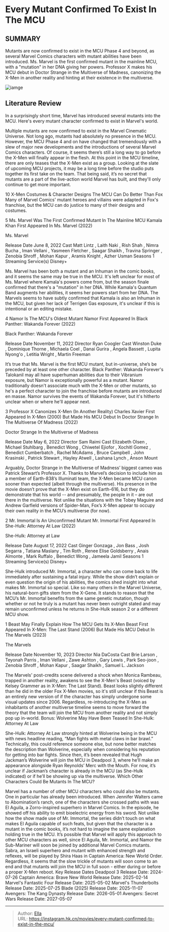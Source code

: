 # Every Mutant Confirmed To Exist In The MCU


## SUMMARY 


 Mutants are now confirmed to exist in the MCU Phase 4 and beyond, as several Marvel Comics characters with mutant abilities have been introduced. 
 Ms. Marvel is the first confirmed mutant in the mainline MCU, with a &#34;mutation&#34; in her DNA giving her powers. 
 Professor X makes his MCU debut in Doctor Strange in the Multiverse of Madness, canonizing the X-Men in another reality and hinting at their existence in the multiverse. 

![iamge](https://static1.srcdn.com/wordpress/wp-content/uploads/2022/10/MCU-Mutants-Wolverine-professor-X-Ms-Marvel.jpg)

## Literature Review

In a surprisingly short time, Marvel has introduced several mutants into the MCU. Here&#39;s every mutant character confirmed to exist in Marvel&#39;s world.




Multiple mutants are now confirmed to exist in the Marvel Cinematic Universe. Not long ago, mutants had absolutely no presence in the MCU. However, the MCU Phase 4 and on have changed that tremendously with a slew of major new developments and the introductions of several Marvel Comics characters.
Of course, it seems there’s still a long way to go before the X-Men will finally appear in the flesh. At this point in the MCU timeline, there are only teases that the X-Men exist as a group. Looking at the slate of upcoming MCU projects, it may be a long time before the studio puts together its first take on the team. That being said, it’s no secret that mutants are a part of the live-action world Marvel has built, and they&#39;ll only continue to get more important.
            
 
 10 X-Men Costumes &amp; Character Designs The MCU Can Do Better Than Fox 
Many of Marvel Comics&#39; mutant heroes and villains were adapted in Fox&#39;s franchise, but the MCU can do justice to many of their designs and costumes.












 








 5  Ms. Marvel Was The First Confirmed Mutant In The Mainline MCU 
Kamala Khan First Appeared In Ms. Marvel (2022)
        

  Ms. Marvel  


  Release Date    June 8, 2022     Cast    Matt Lintz , Laith Naki , Rish Shah , Nimra Bucha , Iman Vellani , Yasmeen Fletcher , Saagar Shaikh , Travina Springer , Zenobia Shroff , Mohan Kapur , Aramis Knight , Azher Usman     Seasons    1     Streaming Service(s)    Disney&#43;    


Ms. Marvel has been both a mutant and an Inhuman in the comic books, and it seems the same may be true in the MCU. It&#39;s left unclear for most of Ms. Marvel where Kamala&#39;s powers come from, but the season finale confirmed that there&#39;s a &#34;mutation&#34; in her DNA. While Kamala&#39;s Quantum Band augments her abilities, it seems her powers start from her DNA. The Marvels seems to have subtly confirmed that Kamala is also an Inhuman in the MCU, but given her lack of Terrigen Gas exposure, it&#39;s unclear if this is intentional or an editing mistake.





 4  Namor Is The MCU&#39;s Oldest Mutant 
Namor First Appeared In Black Panther: Wakanda Forever (2022)


 







  Black Panther: Wakanda Forever  


  Release Date    November 11, 2022     Director    Ryan Coogler     Cast    Winston Duke , Dominique Thorne , Michaela Coel , Danai Gurira , Angela Bassett , Lupita Nyong&#39;o , Letitia Wright , Martin Freeman    


It’s true that Ms. Marvel is the first MCU mutant, but in-universe, she’s be preceded by at least one other character. Black Panther: Wakanda Forever&#39;s Talokanil may all have superhuman abilities due to their Vibranium exposure, but Namor is exceptionally powerful as a mutant. Namor traditionally doesn&#39;t associate much with the X-Men or other mutants, so he&#39;s a perfect character to join the franchise before mutants are introduced en masse. Namor survives the events of Wakanda Forever, but it&#39;s hitherto unclear when or where he&#39;ll appear next.





 3  Professor X Canonizes X-Men (In Another Reality) 
Charles Xavier First Appeared In X-Men (2000) But Made His MCU Debut In Doctor Strange In The Multiverse Of Madness (2022)
        

  Doctor Strange In the Multiverse of Madness  


  Release Date    May 6, 2022     Director    Sam Raimi     Cast    Elizabeth Olsen , Michael Stuhlbarg , Benedict Wong , Chiwetel Ejiofor , Xochitl Gomez , Benedict Cumberbatch , Rachel McAdams , Bruce Campbell , John Krasinski , Patrick Stewart , Hayley Atwell , Lashana Lynch , Anson Mount    


Arguably, Doctor Strange in the Multiverse of Madness’ biggest cameo was Patrick Stewart’s Professor X. Thanks to Marvel’s decision to include him as a member of Earth-838’s Illuminati team, the X-Men became MCU canon sooner than expected (albeit through the multiverse). His presence in the movie doesn’t prove that the X-Men exist on Earth-616, but they do demonstrate that his world -- and presumably, the people in it – are out there in the multiverse. Not unlike the situations with the Tobey Maguire and Andrew Garfield versions of Spider-Man, Fox’s X-Men appear to occupy their own reality in the MCU’s multiverse (for now).





 2  Mr. Immortal Is An Unconfirmed Mutant 
Mr. Immortal First Appeared In She-Hulk: Attorney At Law (2022)
        

  She-Hulk: Attorney at Law  


  Release Date    August 17, 2022     Cast    Ginger Gonzaga , Jon Bass , Josh Segarra , Tatiana Maslany , Tim Roth , Renee Elise Goldsberry , Anais Almonte , Mark Ruffalo , Benedict Wong , Jameela Jamil     Seasons    1     Streaming Service(s)    Disney&#43;    


She-Hulk introduced Mr. Immortal, a character who can come back to life immediately after sustaining a fatal injury. While the show didn’t explain or even question the origin of his abilities, the comics shed insight into what makes Mr. Immortal so special. Like so many others in the Marvel Universe, his natural-born gifts stem from the X-Gene. It stands to reason that the MCU’s Mr. Immortal benefits from the same genetic mutation, though whether or not he truly is a mutant has never been outright stated and may remain unconfirmed unless he returns in She-Hulk season 2 or a different MCU show.





 1  Beast May Finally Explain How The MCU Gets Its X-Men 
Beast First Appeared In X-Men: The Last Stand (2006) But Made His MCU Debut In The Marvels (2023)


 







  The Marvels  


  Release Date    November 10, 2023     Director    Nia DaCosta     Cast    Brie Larson , Teyonah Parris , Iman Vellani , Zawe Ashton , Gary Lewis , Park Seo-joon , Zenobia Shroff , Mohan Kapur , Saagar Shaikh , Samuel L. Jackson    


The Marvels&#39; post-credits scene delivered a shock when Monica Rambeau, trapped in another reality, awakens to see the X-Men&#39;s Beast (voiced by Kelsey Grammer as in X-Men: The Last Stand). Beast looks slightly different than he did in the older Fox X-Men movies, so it&#39;s still unclear if this Beast is an entirely new version of if the character has simply undergone some visual updates since 2006. Regardless, re-introducing the X-Men as inhabitants of another multiverse timeline seems to move forward the theory that the team will join the MCU from another reality and not simply pop up in-world.
Bonus: Wolverine May Have Been Teased In She-Hulk: Attorney At Law
        

She-Hulk: Attorney At Law strongly hinted at Wolverine being in the MCU with news headline reading, “Man fights with metal claws in bar brawl.” Technically, this could reference someone else, but none better matches the description than Wolverine, especially when considering his reputation for getting into bar fights. Since then, it’s been revealed that Hugh Jackman’s Wolverine will join the MCU in Deadpool 3, where he’ll make an appearance alongside Ryan Reynolds’ Merc with the Mouth. For now, it’s unclear if Jackman’s character is already in the MCU (as She-Hulk indicated) or if he’ll be showing up via the multiverse.
Which Other Characters Could Be Mutants In The MCU?
        

Marvel has a number of other MCU characters who could also be mutants. One in particular has already been introduced. When Jennifer Walters came to Abomination’s ranch, one of the characters she crossed paths with was El Aguila, a Zorro-inspired superhero in Marvel Comics. In the episode, he showed off his ability to emit bioelectric energy from his sword. Not unlike how the show made use of Mr. Immortal, the series didn’t touch on what makes El Aguila capable of such feats, but given that the character is a mutant in the comic books, it’s not hard to imagine the same explanation holding true in the MCU.
It’s possible that Marvel will apply this approach to other MCU characters as well, since El Aguila, Mr. Immortal, and Namor the Sub-Mariner will soon be joined by additional Marvel Comics mutants. Sabra, an Israeli superhero and mutant with enhanced strength and reflexes, will be played by Shira Haas in Captain America: New World Order. Regardless, it seems that the slow trickle of mutants will soon come to an end and that mutants will join the MCU in full soon - either during or before a proper X-Men reboot.
   Key Release Dates             Deadpool 3 Release Date: 2024-07-26                   Captain America: Brave New World Release Date: 2025-02-14                  Marvel&#39;s Fantastic Four Release Date: 2025-05-02                  Marvel&#39;s Thunderbolts Release Date: 2025-07-25                  Blade (2025) Release Date: 2025-11-07                  Avengers: The Kang Dynasty  Release Date: 2026-05-01                   Avengers: Secret Wars Release Date: 2027-05-07      

---

> Author: [Ella](https://instagram.hk.cn/)  
> URL: https://instagram.hk.cn/movies/every-mutant-confirmed-to-exist-in-the-mcu/  

